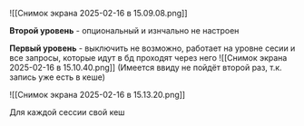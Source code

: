 ![[Снимок экрана 2025-02-16 в 15.09.08.png]]

 **Второй уровень** - опциональный и изнчально не настроен
 
 **Первый уровень** - выключить не возможно, работает на уровне сесии и все запросы, которые идут в бд проходят через него
 ![[Снимок экрана 2025-02-16 в 15.10.40.png]]
(Имеется ввиду не пойдёт второй раз, т.к. запись уже есть в кеше)

![[Снимок экрана 2025-02-16 в 15.13.20.png]]

Для каждой сессии свой кеш

